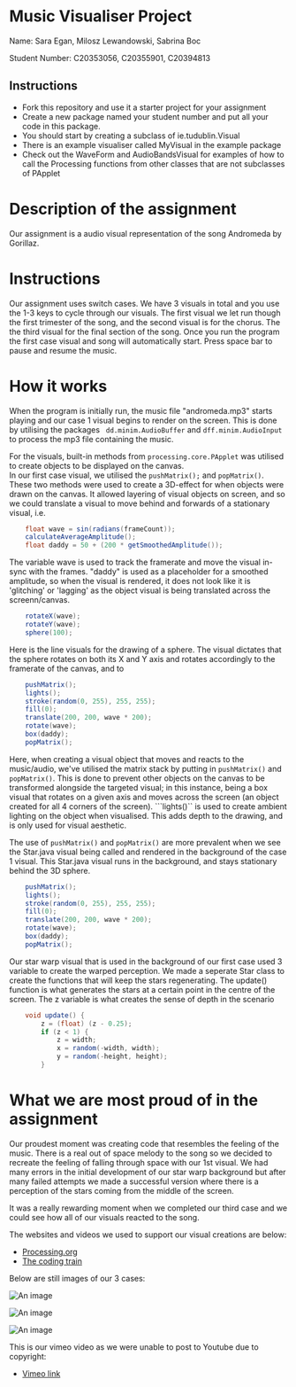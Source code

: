 # Music Visualiser Project

Name: Sara Egan, Milosz Lewandowski, Sabrina Boc

Student Number: C20353056, C20355901, C20394813

## Instructions
- Fork this repository and use it a starter project for your assignment
- Create a new package named your student number and put all your code in this package.
- You should start by creating a subclass of ie.tudublin.Visual
- There is an example visualiser called MyVisual in the example package
- Check out the WaveForm and AudioBandsVisual for examples of how to call the Processing functions from other classes that are not subclasses of PApplet

# Description of the assignment
Our assignment is a audio visual representation of the song Andromeda by Gorillaz.

# Instructions
Our assignment uses switch cases. We have 3 visuals in total and you use the 1-3 keys to cycle through our visuals. The first visual we let run though the first trimester of the song, and the second visual is for the chorus. The the third visual for the final section of the song. Once you run the program the first case visual and song will automatically start. 
Press space bar to pause and resume the music. 

# How it works
When the program is initially run, the music file "andromeda.mp3" starts playing and our case 1 visual begins to render on the screen. This is done by utilising the packages  ``` dd.minim.AudioBuffer``` and ```dff.minim.AudioInput``` to process the mp3 file containing the music.

For the visuals, built-in methods from ```processing.core.PApplet``` was utilised to create objects to be displayed on the canvas.  
In our first case visual, we utilised the ```pushMatrix();``` and ```popMatrix()```. These two methods were used to create a 3D-effect for when objects were drawn on the canvas. It allowed layering of visual objects on screen, and so we could translate a visual to move behind and forwards of a stationary visual, i.e.

```Java
	float wave = sin(radians(frameCount));
    calculateAverageAmplitude();
    float daddy = 50 + (200 * getSmoothedAmplitude());
```
The variable wave is used to track the framerate and move the visual in-sync with the frames. "daddy" is used as a placeholder for a smoothed amplitude, so when the visual is rendered, it does not look like it is 'glitching' or 'lagging' as the object visual is being translated across the screenn/canvas.

```Java
 	rotateX(wave);
    rotateY(wave);
    sphere(100);
```
Here is the line visuals for the drawing of a sphere. The visual dictates that the sphere rotates on both its X and Y axis and rotates accordingly to the framerate of the canvas, and  to 


```Java
	pushMatrix();
	lights();
	stroke(random(0, 255), 255, 255);
	fill(0);
	translate(200, 200, wave * 200);
	rotate(wave);
	box(daddy);
	popMatrix();
```
Here, when creating a visual object that moves and reacts to the music/audio, we've utilised the matrix stack by putting in ```pushMatrix()``` and ```popMatrix()```. This is done to prevent other objects on the canvas to be transformed alongside the targeted visual; in this instance, being a box visual that rotates on a given axis and moves across the screen (an object created for all 4 corners of the screen).
```lights()`` is used to create ambient lighting on the object when visualised. This adds depth to the drawing, and is only used for visual aesthetic.

The use of ```pushMatrix()``` and ```popMatrix()``` are more prevalent when we see the Star.java visual being called and rendered in the background of the case 1 visual. This Star.java visual runs in the background, and stays stationary behind the 3D sphere. 

```Java
	pushMatrix();
	lights();
	stroke(random(0, 255), 255, 255);
	fill(0);
	translate(200, 200, wave * 200);
	rotate(wave);
	box(daddy);
	popMatrix();
```

Our star warp visual that is used in the background of our first case used 3 variable to create the warped perception. We made a seperate Star class to create the functions that will keep the stars regenerating. The update() function is what generates the stars at a certain point in the centre of the screen. The z variable is what creates the sense of depth in the scenario

```Java
	void update() {
        z = (float) (z - 0.25);
        if (z < 1) {
            z = width;
            x = random(-width, width);
            y = random(-height, height);
        }

```


# What we are most proud of in the assignment
Our proudest moment was creating code that resembles the feeling of the music. There is a real out of space melody to the song so we decided to recreate the feeling of falling through space with our 1st visual. We had many errors in the initial development of our star warp background but after many failed attempts we made a successful version where there is a perception of the stars coming from the middle of the screen.

It was a really rewarding moment when we completed our third case and we could see how all of our visuals reacted to the song.


The websites and videos we used to support our visual creations are below:

- [Processing.org](https://processing.org/)
- [The coding train](https://www.youtube.com/watch?v=17WoOqgXsRM&list=PLfdtKB2pINRFTQQcExU8JOOd6CuZ3Q2U9&index=2)


Below are still images of our 3 cases:

![An image](images/cube.png)

![An image](images/diamond.png)

![An image](images/sphere.png)


This is our vimeo video as we were unable to post to Youtube due to copyright:

- [Vimeo link](https://vimeo.com/707030173)

